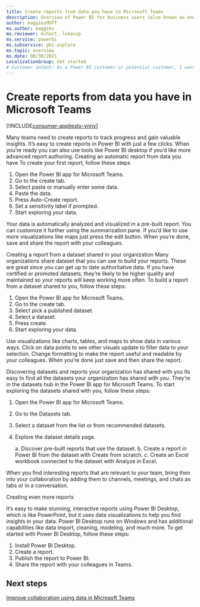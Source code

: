 ```yaml
---
title: Create reports from data you have in Microsoft Teams
description: Overview of Power BI for business users (also known as end users or business users).
author: maggiesMSFT
ms.author: maggies
ms.reviewer: mihart, lukaszp
ms.service: powerbi
ms.subservice: pbi-explore
ms.topic: overview
ms.date: 08/30/2021
LocalizationGroup: Get started
# Customer intent: As a Power BI customer or potential customer, I want to get a definition of a Power BI consumer so I know if I am a consumer (versus designer, admin, creator, or dev) and, as a consumer, what I can accomplish with the Power BI service.
---
```


# Create reports from data you have in Microsoft Teams

[!INCLUDE[consumer-appliesto-ynny](../includes/consumer-appliesto-ynny.md)]

Many teams need to create reports to track progress and gain valuable insights. It’s easy to create reports in Power BI with just a few clicks. When you’re ready you can also use tools like Power BI desktop if you’d like more advanced report authoring. 
Creating an automatic report from data you have
To create your first report, follow these steps

1. Open the Power BI app for Microsoft Teams.
2. Go to the create tab.
3. Select paste or manually enter some data.
4. Paste the data.
5. Press Auto-Create report.
6. Set a sensitivity label if prompted.
7. Start exploring your data.

Your data is automatically analyzed and visualized in a pre-built report. You can customize it further using the summarization pane. If you’d like to use more visualizations like maps just press the edit button. 
When you’re done, save and share the report with your colleagues.

Creating a report from a dataset shared in your organization
Many organizations share dataset that you can use to build your reports. These are great since you can get up to date authoritative data. If you have certified or promoted datasets, they’re likely to be higher quality and maintained so your reports will keep working more often.
To build a report from a dataset shared to you, follow these steps:

1. Open the Power BI app for Microsoft Teams.
2. Go to the create tab.
3. Select pick a published dataset.
4. Select a dataset.
5. Press create.
6. Start exploring your data.

Use visualizations like charts, tables, and maps to show data in various ways. Click on data points to see other visuals update to filter data to your selection. Change formatting to make the report useful and readable by your colleagues. When you’re done just save and then share the report.

Discovering datasets and reports your organization has shared with you
Its easy to find all the datasets your organization has shared with you. They’re in the datasets hub in the Power BI app for Microsoft Teams. 
To start exploring the datasets shared with you, follow these steps:

1. Open the Power BI app for Microsoft Teams.
2. Go to the Datasets tab.
3. Select a dataset from the list or from recommended datasets.
4. Explore the dataset details page.

    a. Discover pre-built reports that use the dataset.
    b. Create a report in Power BI from the dataset with Create from scratch.
    c. Create an Excel workbook connected to the dataset with Analyze in Excel.

When you find interesting reports that are relevant to your team, bring then into your collaboration by adding them to channels, meetings, and chats as tabs or in a conversation.

Creating even more reports 

It’s easy to make stunning, interactive reports using Power BI Desktop, which is like PowerPoint, but it uses data visualizations to help you find insights in your data. Power BI Desktop runs on Windows and has additional capabilities like data import, cleaning, modeling, and much more. 
To get started with Power BI Desktop, follow these steps:

1. Install Power BI Desktop.
2. Create a report.
3. Publish the report to Power BI.
4. Share the report with your colleagues in Teams.

## Next steps

[Improve collaboration using data in Microsoft Teams](business-user-teams-collaboration-data.md)